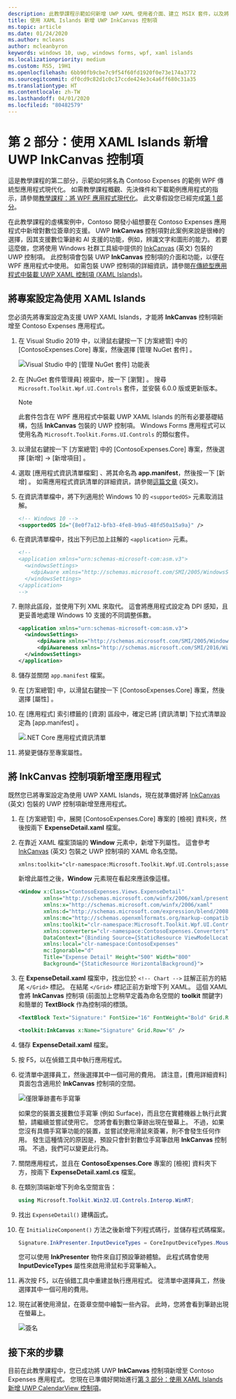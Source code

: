 ```yaml
---
description: 此教學課程示範如何新增 UWP XAML 使用者介面、建立 MSIX 套件，以及將其他新式元件併入您的 UWP 應用程式。
title: 使用 XAML Islands 新增 UWP InkCanvas 控制項
ms.topic: article
ms.date: 01/24/2020
ms.author: mcleans
author: mcleanbyron
keywords: windows 10, uwp, windows forms, wpf, xaml islands
ms.localizationpriority: medium
ms.custom: RS5, 19H1
ms.openlocfilehash: 6bb90fb9cbe7c9f54f60fd1920f0e73e174a3772
ms.sourcegitcommit: df0cd9c82d1c0c17ccde424e3c4a6ff680c31a35
ms.translationtype: HT
ms.contentlocale: zh-TW
ms.lasthandoff: 04/01/2020
ms.locfileid: "80482579"
---
```

# <a name="part-2-add-a-uwp-inkcanvas-control-using-xaml-islands"></a>第 2 部分：使用 XAML Islands 新增 UWP InkCanvas 控制項

這是教學課程的第二部分，示範如何將名為 Contoso Expenses 的範例 WPF 傳統型應用程式現代化。 如需教學課程概觀、先決條件和下載範例應用程式的指示，請參閱[教學課程：將 WPF 應用程式現代化](modernize-wpf-tutorial.md)。 此文章假設您已經完成[第 1 部分](modernize-wpf-tutorial-1.md)。

在此教學課程的虛構案例中，Contoso 開發小組想要在 Contoso Expenses 應用程式中新增對數位簽章的支援。 UWP **InkCanvas** 控制項對此案例來說是很棒的選擇，因其支援數位筆跡和 AI 支援的功能，例如，辨識文字和圖形的能力。 若要這麼做，您將使用 Windows 社群工具組中提供的 [InkCanvas](https://docs.microsoft.com/windows/communitytoolkit/controls/wpf-winforms/inkcanvas) \(英文\) 包裝的 UWP 控制項。 此控制項會包裝 UWP **InkCanvas** 控制項的介面和功能，以便在 WPF 應用程式中使用。 如需包裝 UWP 控制項的詳細資訊，請參閱[在傳統型應用程式中裝載 UWP XAML 控制項 (XAML Islands)](xaml-islands.md)。

## <a name="configure-the-project-to-use-xaml-islands"></a>將專案設定為使用 XAML Islands

您必須先將專案設定為支援 UWP XAML Islands，才能將 **InkCanvas** 控制項新增至 Contoso Expenses 應用程式。

1. 在 Visual Studio 2019 中，以滑鼠右鍵按一下 [方案總管]  中的 [ContosoExpenses.Core]  專案，然後選擇 [管理 NuGet 套件]  。

    ![Visual Studio 中的 [管理 NuGet 套件] 功能表](images/wpf-modernize-tutorial//ManageNuGetPackages.png)

2. 在 [NuGet 套件管理員]  視窗中，按一下 [瀏覽]  。 搜尋 `Microsoft.Toolkit.Wpf.UI.Controls` 套件，並安裝 6.0.0 版或更新版本。

    > [!NOTE]
    > 此套件包含在 WPF 應用程式中裝載 UWP XAML Islands 的所有必要基礎結構，包括 **InkCanvas** 包裝的 UWP 控制項。 Windows Forms 應用程式可以使用名為 `Microsoft.Toolkit.Forms.UI.Controls` 的類似套件。

3. 以滑鼠右鍵按一下 [方案總管]  中的 [ContosoExpenses.Core]  專案，然後選擇 [新增] -> [新增項目]  。

4. 選取 [應用程式資訊清單檔案]  、將其命名為 **app.manifest**，然後按一下 [新增]  。 如需應用程式資訊清單的詳細資訊，請參閱[這篇文章](https://docs.microsoft.com/windows/desktop/SbsCs/application-manifests) \(英文\)。

5. 在資訊清單檔中，將下列適用於 Windows 10 的 `<supportedOS>` 元素取消註解。

    ```xml
    <!-- Windows 10 -->
    <supportedOS Id="{8e0f7a12-bfb3-4fe8-b9a5-48fd50a15a9a}" />
    ```

6. 在資訊清單檔中，找出下列已加上註解的 `<application>` 元素。

    ```xml
    <!--
    <application xmlns="urn:schemas-microsoft-com:asm.v3">
      <windowsSettings>
        <dpiAware xmlns="http://schemas.microsoft.com/SMI/2005/WindowsSettings">true</dpiAware>
      </windowsSettings>
    </application>
    -->
    ```

7. 刪除此區段，並使用下列 XML 來取代。 這會將應用程式設定為 DPI 感知，且更妥善地處理 Windows 10 支援的不同調整係數。

    ```xml
    <application xmlns="urn:schemas-microsoft-com:asm.v3">
      <windowsSettings>
          <dpiAware xmlns="http://schemas.microsoft.com/SMI/2005/WindowsSettings">true/PM</dpiAware>
          <dpiAwareness xmlns="http://schemas.microsoft.com/SMI/2016/WindowsSettings">PerMonitorV2, PerMonitor</dpiAwareness>
      </windowsSettings>
    </application>
    ```

8. 儲存並關閉 `app.manifest` 檔案。

9. 在 [方案總管]  中，以滑鼠右鍵按一下 [ContosoExpenses.Core]  專案，然後選擇 [屬性]  。

10. 在 [應用程式]  索引標籤的 [資源]  區段中，確定已將 [資訊清單]  下拉式清單設定為 [app.manifest]  。

    ![.NET Core 應用程式資訊清單](images/wpf-modernize-tutorial/NetCoreAppManifest.png)

11. 將變更儲存至專案屬性。

## <a name="add-an-inkcanvas-control-to-the-app"></a>將 InkCanvas 控制項新增至應用程式

既然您已將專案設定為使用 UWP XAML Islands，現在就準備好將 [InkCanvas](https://docs.microsoft.com/windows/communitytoolkit/controls/wpf-winforms/inkcanvas) \(英文\) 包裝的 UWP 控制項新增至應用程式。

1. 在 [方案總管]  中，展開 [ContosoExpenses.Core]  專案的 [檢視]  資料夾，然後按兩下 **ExpenseDetail.xaml** 檔案。

2. 在靠近 XAML 檔案頂端的 **Window** 元素中，新增下列屬性。 這會參考 [InkCanvas](https://docs.microsoft.com/windows/communitytoolkit/controls/wpf-winforms/inkcanvas) \(英文\) 包裝之 UWP 控制項的 XAML 命名空間。

    ```xml
    xmlns:toolkit="clr-namespace:Microsoft.Toolkit.Wpf.UI.Controls;assembly=Microsoft.Toolkit.Wpf.UI.Controls"
    ```

    新增此屬性之後，**Window** 元素現在看起來應該像這樣。

    ```xml
    <Window x:Class="ContosoExpenses.Views.ExpenseDetail"
            xmlns="http://schemas.microsoft.com/winfx/2006/xaml/presentation"
            xmlns:x="http://schemas.microsoft.com/winfx/2006/xaml"
            xmlns:d="http://schemas.microsoft.com/expression/blend/2008"
            xmlns:mc="http://schemas.openxmlformats.org/markup-compatibility/2006"
            xmlns:toolkit="clr-namespace:Microsoft.Toolkit.Wpf.UI.Controls;assembly=Microsoft.Toolkit.Wpf.UI.Controls"
            xmlns:converters="clr-namespace:ContosoExpenses.Converters"
            DataContext="{Binding Source={StaticResource ViewModelLocator}, Path=ExpensesDetailViewModel}"
            xmlns:local="clr-namespace:ContosoExpenses"
            mc:Ignorable="d"
            Title="Expense Detail" Height="500" Width="800"
            Background="{StaticResource HorizontalBackground}">
    ```

4. 在 **ExpenseDetail.xaml** 檔案中，找出位於 `<!-- Chart -->` 註解正前方的結尾 `</Grid>` 標記。 在結尾 `</Grid>` 標記正前方新增下列 XAML。 這個 XAML 會將 **InkCanvas** 控制項 (前面加上您稍早定義為命名空間的 **toolkit** 關鍵字) 和簡單的 **TextBlock** 作為控制項的標頭。

    ```xml
    <TextBlock Text="Signature:" FontSize="16" FontWeight="Bold" Grid.Row="5" />

    <toolkit:InkCanvas x:Name="Signature" Grid.Row="6" />
    ```

5. 儲存 **ExpenseDetail.xaml** 檔案。

6. 按 F5，以在偵錯工具中執行應用程式。

7. 從清單中選擇員工，然後選擇其中一個可用的費用。 請注意，[費用詳細資料] 頁面包含適用於 **InkCanvas** 控制項的空間。

    ![僅限筆跡畫布手寫筆](images/wpf-modernize-tutorial/InkCanvasPenOnly.png)

    如果您的裝置支援數位手寫筆 (例如 Surface)，而且您在實體機器上執行此實驗，請繼續並嘗試使用它。 您將會看到數位筆跡出現在螢幕上。 不過，如果您沒有具備手寫筆功能的裝置，並嘗試使用滑鼠來簽署，則不會發生任何作用。 發生這種情況的原因是，預設只會針對數位手寫筆啟用 **InkCanvas** 控制項。 不過，我們可以變更此行為。

8. 關閉應用程式，並且在 **ContosoExpenses.Core** 專案的 [檢視]  資料夾下方，按兩下 **ExpenseDetail.xaml.cs** 檔案。

9. 在類別頂端新增下列命名空間宣告：

    ```csharp
    using Microsoft.Toolkit.Win32.UI.Controls.Interop.WinRT;
    ```

10. 找出 `ExpenseDetail()` 建構函式。

11. 在 `InitializeComponent()` 方法之後新增下列程式碼行，並儲存程式碼檔案。

    ```csharp
    Signature.InkPresenter.InputDeviceTypes = CoreInputDeviceTypes.Mouse | CoreInputDeviceTypes.Pen;
    ```

    您可以使用 **InkPresenter** 物件來自訂預設筆跡體驗。 此程式碼會使用 **InputDeviceTypes** 屬性來啟用滑鼠和手寫筆輸入。

12. 再次按 F5，以在偵錯工具中重建並執行應用程式。 從清單中選擇員工，然後選擇其中一個可用的費用。

13. 現在試著使用滑鼠，在簽章空間中繪製一些內容。 此時，您將會看到筆跡出現在螢幕上。

    ![簽名](images/wpf-modernize-tutorial/Signature.png)

## <a name="next-steps"></a>接下來的步驟

目前在此教學課程中，您已成功將 UWP **InkCanvas** 控制項新增至 Contoso Expenses 應用程式。 您現在已準備好開始進行[第 3 部分：使用 XAML Islands 新增 UWP CalendarView 控制項](modernize-wpf-tutorial-3.md)。
